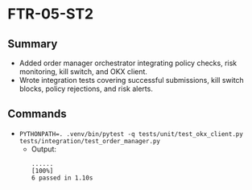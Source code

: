 # FTR-05-ST2

## Summary
- Added order manager orchestrator integrating policy checks, risk monitoring, kill switch, and OKX client.
- Wrote integration tests covering successful submissions, kill switch blocks, policy rejections, and risk alerts.

## Commands
- `PYTHONPATH=. .venv/bin/pytest -q tests/unit/test_okx_client.py tests/integration/test_order_manager.py`
  - Output:
    ```
    ......                                                                   [100%]
    6 passed in 1.10s
    ```
